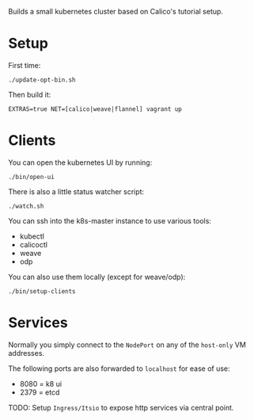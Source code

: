 Builds a small kubernetes cluster based on Calico's tutorial setup.

# Setup

First time:

```
./update-opt-bin.sh
```

Then build it:

```
EXTRAS=true NET=[calico|weave|flannel] vagrant up
```

# Clients

You can open the kubernetes UI by running:
```
./bin/open-ui
```

There is also a little status watcher script:
```
./watch.sh
```

You can ssh into the k8s-master instance to use various tools:
- kubectl
- calicoctl
- weave
- odp

You can also use them locally (except for weave/odp):
```
./bin/setup-clients
```

# Services

Normally you simply connect to the `NodePort` on any of the `host-only` VM addresses.

The following ports are also forwarded to `localhost` for ease of use:
- 8080 = k8 ui
- 2379 = etcd

TODO: Setup `Ingress/Itsio` to expose http services via central point.
